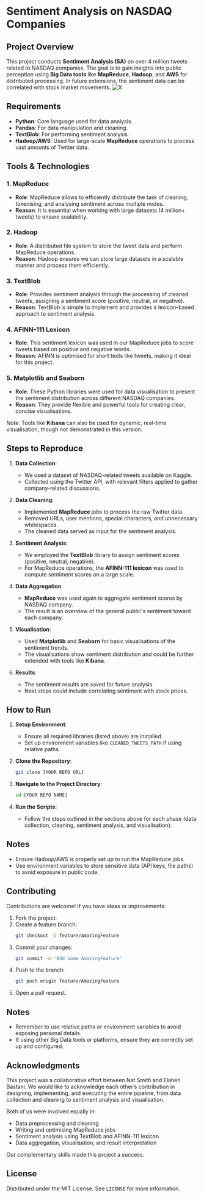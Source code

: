 # Sentiment Analysis on NASDAQ Companies

## Project Overview

This project conducts **Sentiment Analysis (SA)** on over 4 million tweets related to NASDAQ companies. The goal is to gain insights into public perception using **Big Data tools** like **MapReduce**, **Hadoop**, and **AWS** for distributed processing. In future extensions, the sentiment data can be correlated with stock market movements.
![X](https://raw.githubusercontent.com/drnsmith/sentiment-analysis-NASDAQ-companies-Tweets/main/X.avif)

## Requirements

- **Python**: Core language used for data analysis.
- **Pandas**: For data manipulation and cleaning.
- **TextBlob**: For performing sentiment analysis.
- **Hadoop/AWS**: Used for large-scale **MapReduce** operations to process vast amounts of Twitter data.

## Tools & Technologies

### 1. **MapReduce**
   - **Role**: MapReduce allows to efficiently distribute the task of cleaning, tokenising, and analysing sentiment across multiple nodes.
   - **Reason**: It is essential when working with large datasets (4 million+ tweets) to ensure scalability.
   
### 2. **Hadoop**
   - **Role**: A distributed file system to store the tweet data and perform MapReduce operations.
   - **Reason**: Hadoop ensures we can store large datasets in a scalable manner and process them efficiently.

### 3. **TextBlob**
   - **Role**: Provides sentiment analysis through the processing of cleaned tweets, assigning a sentiment score (positive, neutral, or negative).
   - **Reason**: TextBlob is simple to implement and provides a lexicon-based approach to sentiment analysis.

### 4. **AFINN-111 Lexicon**
   - **Role**: This sentiment lexicon was used in our MapReduce jobs to score tweets based on positive and negative words.
   - **Reason**: AFINN is optimised for short texts like tweets, making it ideal for this project.

### 5. **Matplotlib and Seaborn**
   - **Role**: These Python libraries were used for data visualisation to present the sentiment distribution across different NASDAQ companies.
   - **Reason**: They provide flexible and powerful tools for creating clear, concise visualisations.
   
   _Note_: Tools like **Kibana** can also be used for dynamic, real-time visualisation, though not demonstrated in this version.

## Steps to Reproduce

1. **Data Collection**: 
    - We used a dataset of NASDAQ-related tweets available on Kaggle.
    - Collected using the Twitter API, with relevant filters applied to gather company-related discussions.

2. **Data Cleaning**:
    - Implemented **MapReduce** jobs to process the raw Twitter data. 
    - Removed URLs, user mentions, special characters, and unnecessary whitespaces.
    - The cleaned data served as input for the sentiment analysis.

3. **Sentiment Analysis**:
    - We employed the **TextBlob** library to assign sentiment scores (positive, neutral, negative).
    - For MapReduce operations, the **AFINN-111 lexicon** was used to compute sentiment scores on a large scale.

4. **Data Aggregation**:
    - **MapReduce** was used again to aggregate sentiment scores by NASDAQ company.
    - The result is an overview of the general public's sentiment toward each company.

5. **Visualisation**:
    - Used **Matplotlib** and **Seaborn** for basic visualisations of the sentiment trends.
    - The visualisations show sentiment distribution and could be further extended with tools like **Kibana**.

6. **Results**:
    - The sentiment results are saved for future analysis.
    - Next steps could include correlating sentiment with stock prices.

## How to Run

1. **Setup Environment**:
    - Ensure all required libraries (listed above) are installed.
    - Set up environment variables like `CLEANED_TWEETS_PATH` if using relative paths.

2. **Clone the Repository**:
    ```bash
    git clone [YOUR REPO URL]
    ```

3. **Navigate to the Project Directory**:
    ```bash
    cd [YOUR REPO NAME]
    ```

4. **Run the Scripts**:
    - Follow the steps outlined in the sections above for each phase (data collection, cleaning, sentiment analysis, and visualisation).

## Notes

- Ensure Hadoop/AWS is properly set up to run the MapReduce jobs.
- Use environment variables to store sensitive data (API keys, file paths) to avoid exposure in public code.

## Contributing

Contributions are welcome! If you have ideas or improvements:
1. Fork the project.
2. Create a feature branch:
    ```bash
    git checkout -b feature/AmazingFeature
    ```
3. Commit your changes:
    ```bash
    git commit -m 'Add some AmazingFeature'
    ```
4. Push to the branch:
    ```bash
    git push origin feature/AmazingFeature
    ```
5. Open a pull request.

## Notes

- Remember to use relative paths or environment variables to avoid exposing personal details.
- If using other Big Data tools or platforms, ensure they are correctly set up and configured.

## Acknowledgments

This project was a collaborative effort between Nat Smith and Elaheh Bastani. We would like to acknowledge each other’s contribution in designing, implementing, and executing the entire pipeline, from data collection and cleaning to sentiment analysis and visualisation.

Both of us were involved equally in:
- Data preprocessing and cleaning
- Writing and optimising MapReduce jobs
- Sentiment analysis using TextBlob and AFINN-111 lexicon
- Data aggregation, visualisation, and result interpretation

Our complementary skills made this project a success.


## License
Distributed under the MIT License. See `LICENSE` for more information.




